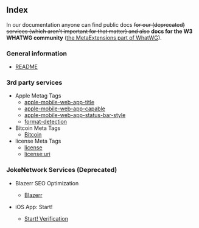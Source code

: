 ## Index

In our documentation anyone can find public docs ~~for our (deprecated) services (which aren't important for that matter) and also~~ **docs for the W3 WHATWG community** ([the MetaExtensions part of WhatWG](https://wiki.whatwg.org/wiki/MetaExtensions)).

### General information
- [README](README)

### 3rd party services
- Apple Metag Tags
	- [apple-mobile-web-app-title](apple-mobile-web-app-title)
	- [apple-mobile-web-app-capable](apple-mobile-web-app-capable)
	- [apple-mobile-web-app-status-bar-style](apple-mobile-web-app-status-bar-style)
	- [format-detection](format-detection)
- Bitcoin Meta Tags
	- [Bitcoin](bitcoin)
- license Meta Tags
	- [license](license)
	- [license:uri](/license:uri)

### JokeNetwork Services (Deprecated)
- Blazerr SEO Optimization
	- [Blazerr](Blazerr)

- iOS App: Start! 
	- [Start! Verification](start)